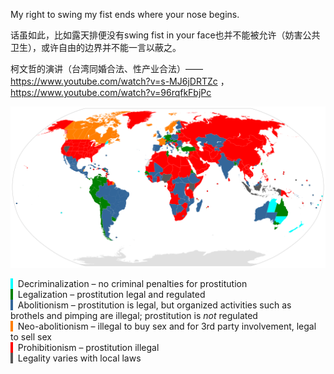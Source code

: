 My right to swing my fist ends where your nose begins.

话虽如此，比如露天排便没有swing fist in your face也并不能被允许（妨害公共卫生），或许自由的边界并不能一言以蔽之。

柯文哲的演讲（台湾同婚合法、性产业合法）——https://www.youtube.com/watch?v=s-MJ6jDRTZc ，https://www.youtube.com/watch?v=96rqfkFbjPc

![Legality of prostitution worldwide](/assets/Prostitution_laws_of_the_world2.svg-2.png)

<div class="legend">
<span class="legend-color mw-no-invert" style="background-color:#00ffff; color:black;">&#160;</span>
&#160;Decriminalization – no criminal penalties for prostitution
</div>

<div class="legend">
<span class="legend-color mw-no-invert" style="background-color:#008000; color:white;">&#160;</span>
&#160;Legalization – prostitution legal and regulated
</div>

<div class="legend">
<span class="legend-color mw-no-invert" style="background-color:#336699; color:white;">&#160;</span>
&#160;Abolitionism – prostitution is legal, but organized activities such as brothels and pimping are illegal; prostitution is 
<i>not</i>
regulated
</div>

<div class="legend">
<span class="legend-color mw-no-invert" style="background-color:#ff7f00; color:black;">&#160;</span>
&#160;Neo-abolitionism – illegal to buy sex and for 3rd party involvement, legal to sell sex
</div>

<div class="legend">
<span class="legend-color mw-no-invert" style="background-color:#FF0000; color:black;">&#160;</span>
&#160;Prohibitionism – prostitution illegal
</div>

<div class="legend">
<span class="legend-color mw-no-invert" style="background-color:#585858; color:white;">&#160;</span>
&#160;Legality varies with local laws
</div>